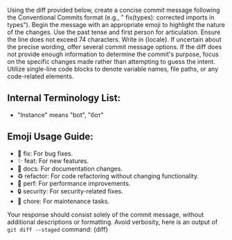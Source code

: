 Using the diff provided below, create a concise commit message following the Conventional Commits format (e.g., " fix(types): corrected imports in types"). Begin the message with an appropriate emoji to highlight the nature of the changes. Use the past tense and first person for articulation. Ensure the line does not exceed 74 characters. Write in {locale}. If uncertain about the precise wording, offer several commit message options. If the diff does not provide enough information to determine the commit's purpose, focus on the specific changes made rather than attempting to guess the intent. Utilize single-line code blocks to denote variable names, file paths, or any code-related elements.

## Internal Terminology List:
- "Instance" means "bot", "бот"

## Emoji Usage Guide:
- 🐛 fix: For bug fixes.
- ✨ feat: For new features.
- 📄 docs: For documentation changes.
- ♻️ refactor: For code refactoring without changing functionality.
- 🚀 perf: For performance improvements.
- 🔒 security: For security-related fixes.
- 🚧 chore: For maintenance tasks.

Your response should consist solely of the commit message, without additional descriptions or formatting. Avoid verbosity, here is an output of `git diff --staged` command:
{diff}